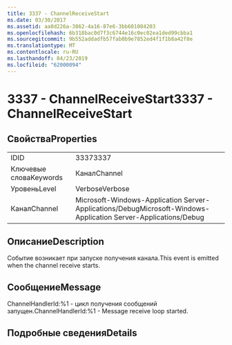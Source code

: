 ```yaml
---
title: 3337 - ChannelReceiveStart
ms.date: 03/30/2017
ms.assetid: aa0d226a-3862-4a16-87e6-3bb601084203
ms.openlocfilehash: 6b318bac0d7f3c6744e16c0ec02ea1ded99cbba1
ms.sourcegitcommit: 9b552addadfb57fab0b9e7852ed4f1f1b8a42f8e
ms.translationtype: MT
ms.contentlocale: ru-RU
ms.lasthandoff: 04/23/2019
ms.locfileid: "62000094"
---
```

# <a name="3337---channelreceivestart"></a><span data-ttu-id="9ba9a-102">3337 - ChannelReceiveStart</span><span class="sxs-lookup"><span data-stu-id="9ba9a-102">3337 - ChannelReceiveStart</span></span>
## <a name="properties"></a><span data-ttu-id="9ba9a-103">Свойства</span><span class="sxs-lookup"><span data-stu-id="9ba9a-103">Properties</span></span>  
  
|||  
|-|-|  
|<span data-ttu-id="9ba9a-104">ID</span><span class="sxs-lookup"><span data-stu-id="9ba9a-104">ID</span></span>|<span data-ttu-id="9ba9a-105">3337</span><span class="sxs-lookup"><span data-stu-id="9ba9a-105">3337</span></span>|  
|<span data-ttu-id="9ba9a-106">Ключевые слова</span><span class="sxs-lookup"><span data-stu-id="9ba9a-106">Keywords</span></span>|<span data-ttu-id="9ba9a-107">Канал</span><span class="sxs-lookup"><span data-stu-id="9ba9a-107">Channel</span></span>|  
|<span data-ttu-id="9ba9a-108">Уровень</span><span class="sxs-lookup"><span data-stu-id="9ba9a-108">Level</span></span>|<span data-ttu-id="9ba9a-109">Verbose</span><span class="sxs-lookup"><span data-stu-id="9ba9a-109">Verbose</span></span>|  
|<span data-ttu-id="9ba9a-110">Канал</span><span class="sxs-lookup"><span data-stu-id="9ba9a-110">Channel</span></span>|<span data-ttu-id="9ba9a-111">Microsoft-Windows-Application Server-Applications/Debug</span><span class="sxs-lookup"><span data-stu-id="9ba9a-111">Microsoft-Windows-Application Server-Applications/Debug</span></span>|  
  
## <a name="description"></a><span data-ttu-id="9ba9a-112">Описание</span><span class="sxs-lookup"><span data-stu-id="9ba9a-112">Description</span></span>  
 <span data-ttu-id="9ba9a-113">Событие возникает при запуске получения канала.</span><span class="sxs-lookup"><span data-stu-id="9ba9a-113">This event is emitted when the channel receive starts.</span></span>  
  
## <a name="message"></a><span data-ttu-id="9ba9a-114">Сообщение</span><span class="sxs-lookup"><span data-stu-id="9ba9a-114">Message</span></span>  
 <span data-ttu-id="9ba9a-115">ChannelHandlerId:%1 - цикл получения сообщений запущен.</span><span class="sxs-lookup"><span data-stu-id="9ba9a-115">ChannelHandlerId:%1 - Message receive loop started.</span></span>  
  
## <a name="details"></a><span data-ttu-id="9ba9a-116">Подробные сведения</span><span class="sxs-lookup"><span data-stu-id="9ba9a-116">Details</span></span>
